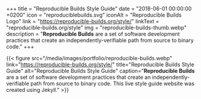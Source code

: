 +++
title = "Reproducible Builds Style Guide"
date = "2018-06-01 00:00:00 +0200"
icon = "reproduciblebuilds.svg"
iconAlt = "Reproducible Builds Logo"
link = "https://reproducible-builds.org/style/"
linkText = "reproducible-builds.org/style"
img = "reproducible-builds-thumb.webp"
description = "**Reproducible Builds** are a set of software development practices that create an independently-verifiable path from source to binary code."
+++

{{< figure src="/media/images/portfolio/reproducible-builds.webp" link="https://reproducible-builds.org/style/" title="Reproducible Builds Style Guide" alt="Reproducible Builds Style Guide" caption="**Reproducible Builds** are a set of software development practices that create an independently-verifiable path from source to binary code. This live style guide website was created using Jekyll." >}}
